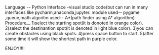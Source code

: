 Language -- Python
Interface -visual studio code(but can run in many interfaces like pycharm,anaconda,jupyter.
module used-- pygame ,queue,math
algoritm used-- A*(path finder using A* algorithm)
Procedure__
1)select the starting spot(it is donoted in orange color).
2)select the destinantion spot(it is denoted in light blue color).
3)you can create obstacles using black spots.
4)press space button to start.
5)after some time it will show the shortest path in purple color.

ENJOY!!!!
